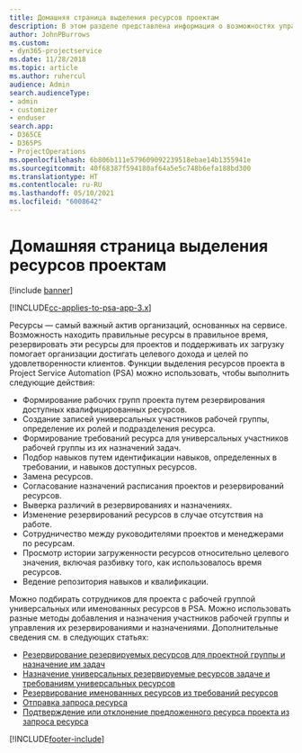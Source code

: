 ```yaml
---
title: Домашняя страница выделения ресурсов проектам
description: В этом разделе представлена информация о возможностях управления ресурсами в Project Service Automation (PSA) для Dynamics 365.
author: JohnPBurrows
ms.custom:
- dyn365-projectservice
ms.date: 11/28/2018
ms.topic: article
ms.author: ruhercul
audience: Admin
search.audienceType:
- admin
- customizer
- enduser
search.app:
- D365CE
- D365PS
- ProjectOperations
ms.openlocfilehash: 6b806b111e579609092239518ebae14b1355941e
ms.sourcegitcommit: 40f68387f594180af64a5e5c748b6efa188bd300
ms.translationtype: HT
ms.contentlocale: ru-RU
ms.lasthandoff: 05/10/2021
ms.locfileid: "6008642"
---
```

# <a name="resourcing-projects-home-page"></a>Домашняя страница выделения ресурсов проектам

[!include [banner](../includes/psa-now-project-operations.md)]

[!INCLUDE[cc-applies-to-psa-app-3.x](../includes/cc-applies-to-psa-app-3x.md)]

Ресурсы — самый важный актив организаций, основанных на сервисе. Возможность находить правильные ресурсы в правильное время, резервировать эти ресурсы для проектов и поддерживать их загрузку помогает организации достигать целевого дохода и целей по удовлетворенности клиентов. Функции выделения ресурсов проекта в Project Service Automation (PSA) можно использовать, чтобы выполнить следующие действия:

- Формирование рабочих групп проекта путем резервирования доступных квалифицированных ресурсов.
- Создание записей универсальных участников рабочей группы, определение их ролей и подразделения ресурса.
- Формирование требований ресурса для универсальных участников рабочей группы из их назначений задач.
- Подбор навыков путем идентификации навыков, определенных в требовании, и навыков доступных ресурсов.
- Замена ресурсов.
- Согласование назначений расписания проектов и резервирований ресурсов.
- Выверка различий в резервированиях и назначениях.
- Изменение резервирований ресурсов в случае отсутствия на работе.
- Сотрудничество между руководителями проектов и менеджерами по ресурсам.
- Просмотр истории загруженности ресурсов относительно целевого значения, включая разбивку того, как использовалось время ресурсов.
- Ведение репозитория навыков и квалификации.


Можно подбирать сотрудников для проекта с рабочей группой универсальных или именованных ресурсов в PSA. Можно использовать разные методы добавления и назначения участников рабочей группы и управления их резервированиями и назначениями. Дополнительные сведения см. в следующих статьях:

- [Резервирование резервируемых ресурсов для проектной группы и назначение им задач](assign-named-bookable-resource.md)
- [Назначение универсальных резервируемые ресурсов задаче и требованиям универсальных ресурсов](assign-generic-bookable-resource.md)
- [Резервирование именованных ресурсов из требований ресурсов](book-named-resource.md)
- [Отправка запроса ресурса](submit-resource-request.md)
- [Подтверждение или отклонение предложенного ресурса проекта из запроса ресурса](accept-reject-proposed-resource.md)


[!INCLUDE[footer-include](../includes/footer-banner.md)]